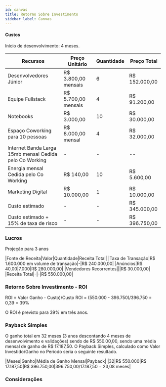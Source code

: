 ```yaml
---
id: canvas
title: Retorno Sobre Investimento
sidebar_label: Canvas
---
```

#### Custos
Início de desenvolvimento: 4 meses.

|Recursos|Preço Unitário|Quantidade|Preço Total|
|--------|--------------|----------|-----------|
|Desenvolvedores Júnior|R$ 3.800,00 mensais|6|R$ 152.000,00|
|Equipe Fullstack|R$ 5.700,00 mensais|4|R$ 91.200,00|
|Notebooks|R$ 3.000,00|10|R$ 30.000,00|
|Espaço Coworking para 10 pessoas|R$ 8.000,00 mensal|4|R$ 32.000,00|
|Internet Banda Larga 15mb mensal Cedida pelo Co Working|-| - | --|
|Energia mensal Cedida pelo Co Working|R$ 140,00|10|R$ 5.600,00|
|Marketing Digital|R$ 10.000,00|1|R$ 10.000,00|
|Custo estimado|-|-|R$ 345.000,00|
|Custo estimado + 15% de taxa de risco|-|-|R$ 396.750,00|

### Lucros

Projeção para 3 anos

|Fonte de Receita|Valor|Quantidade|Receita Total|
|Taxa de Transação|R$ 1.600.000 em volume de transação|-|R$ 240.000,00|
|Anúncios|R$ 40,00|7.000|R$ 280.000,00|
|Vendedores Recorrentes|||R$ 30.000,00|
|Receita Total|-|-|R$ 550.000,00|

### Retorno Sobre Investimento - ROI

ROI = Valor Ganho - Custo)/Custo
ROI = (550.000 - 396.750)/396.750 = 0,39 = 39%

O ROI é previsto para 39% em três anos.

### Payback Simples
O ganho total em 32 meses (3 anos descontando 4 meses de desenvolvimento e validações) sendo de R$ 550.00,00, sendo uma média mensal de ganho de R$ 17.187,50. O Payback Simples, calculado como Valor Investido/Ganho no Período seria o seguinte resultado.

|Meses|Ganho|Média de Ganho Mensal|Payback|
|32|R$ 550.000|R$ 17.187,50|R$ 396.750,00|396.750,00/17.187,50 = 23,08 meses|

### Considerações

